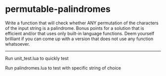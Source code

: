 # permutable-palindromes
 
Write a function that will check whether ANY permutation of the characters of the input string is a palindrome. Bonus points for a solution that is efficient and/or that uses only built-in language functions. Deem yourself brilliant if you can come up with a version that does not use any function whatsoever.

----

Run unit_test.lua to quickly test

Run palindromes.lua to test with specific string of choice